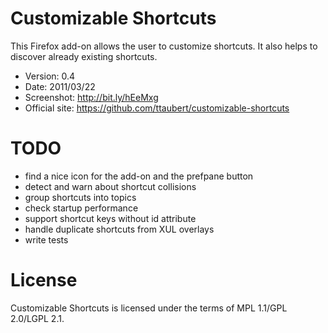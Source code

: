 # Customizable Shortcuts

This Firefox add-on allows the user to customize shortcuts. It also helps to
discover already existing shortcuts.

- Version: 0.4
- Date: 2011/03/22
- Screenshot: <http://bit.ly/hEeMxg>
- Official site: <https://github.com/ttaubert/customizable-shortcuts>

# TODO

* find a nice icon for the add-on and the prefpane button
* detect and warn about shortcut collisions
* group shortcuts into topics
* check startup performance
* support shortcut keys without id attribute
* handle duplicate shortcuts from XUL overlays
* write tests

# License

Customizable Shortcuts is licensed under the terms of MPL 1.1/GPL 2.0/LGPL 2.1.
